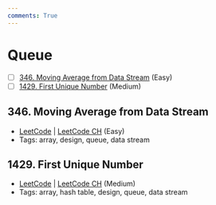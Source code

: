 ```yaml
---
comments: True
---
```


# Queue

- [ ] [346. Moving Average from Data Stream](https://leetcode.cn/problems/moving-average-from-data-stream/) (Easy)
- [ ] [1429. First Unique Number](https://leetcode.cn/problems/first-unique-number/) (Medium)

## 346. Moving Average from Data Stream

-   [LeetCode](https://leetcode.com/problems/moving-average-from-data-stream/) | [LeetCode CH](https://leetcode.cn/problems/moving-average-from-data-stream/) (Easy)
-   Tags: array, design, queue, data stream


## 1429. First Unique Number

-   [LeetCode](https://leetcode.com/problems/first-unique-number/) | [LeetCode CH](https://leetcode.cn/problems/first-unique-number/) (Medium)
-   Tags: array, hash table, design, queue, data stream
